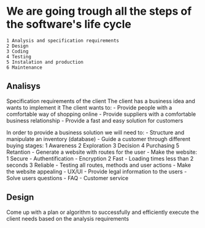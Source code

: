 # We are going trough all the steps of the software's life cycle
    1 Analysis and specification requirements
    2 Design
    3 Coding
    4 Testing
    5 Instalation and production
    6 Maintenance

## Analisys
Specification requirements of the client
The client has a business idea and wants to implement it
The client wants to:
    - Provide people with a comfortable way of shopping online
	- Provide suppliers with a comfortable business relationship
	- Provide a fast and easy solution for customers

In order to provide a business solution we will need to:
    - Structure and manipulate an inventory (database)
    - Guide a customer through different buying stages:
        1 Awareness
        2 Exploration
        3 Decision
        4 Purchasing
        5 Retantion
    - Generate a website with routes for the user
    - Make the website:
        1 Secure
            - Authentification
            - Encryption
        2 Fast
            - Loading times less than 2 seconds
        3 Reliable
            - Testing all routes, methods and user actions
    - Make the website appealing
        - UX/UI
    - Provide legal information to the users
    - Solve users questions
        - FAQ
        - Customer service




## Design
Come up with a plan or algorithm to successfully and efficiently execute the client needs based on the analysis requirements
